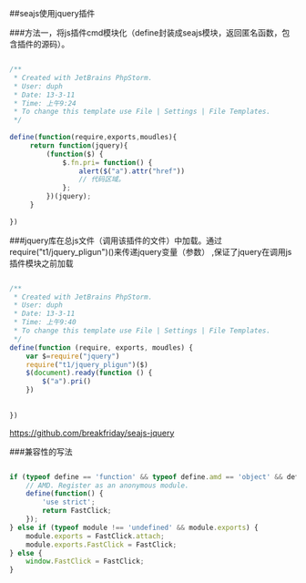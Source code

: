 ##seajs使用jquery插件

###方法一，将js插件cmd模块化（define封装成seajs模块，返回匿名函数，包含插件的源码）。

```js

/**
 * Created with JetBrains PhpStorm.
 * User: duph
 * Date: 13-3-11
 * Time: 上午9:24
 * To change this template use File | Settings | File Templates.
 */
 
define(function(require,exports,moudles){
     return function(jquery){
         (function($) {
             $.fn.pri= function() {
                 alert($("a").attr("href"))
                 // 代码区域。
             };
         })(jquery);
     }
 
})

```

###jquery库在总js文件（调用该插件的文件）中加载。通过require("t1/jquery_pligun")()来传递jquery变量（参数） ,保证了jquery在调用js插件模块之前加载

```js

/**
 * Created with JetBrains PhpStorm.
 * User: duph
 * Date: 13-3-11
 * Time: 上午9:40
 * To change this template use File | Settings | File Templates.
 */
define(function (require, exports, moudles) {
    var $=require("jquery")
    require("t1/jquery_pligun")($)
    $(document).ready(function () {
        $("a").pri()
    })
 
 
})

```

https://github.com/breakfriday/seajs-jquery


###兼容性的写法

```js

if (typeof define == 'function' && typeof define.amd == 'object' && define.amd) {
    // AMD. Register as an anonymous module.
    define(function() {
        'use strict';
        return FastClick;
    });
} else if (typeof module !== 'undefined' && module.exports) {
    module.exports = FastClick.attach;
    module.exports.FastClick = FastClick;
} else {
    window.FastClick = FastClick;
}

```